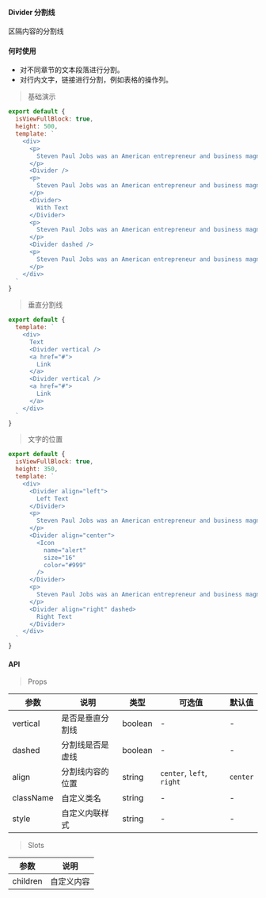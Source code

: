 #### Divider 分割线

区隔内容的分割线

#### 何时使用

- 对不同章节的文本段落进行分割。
- 对行内文字，链接进行分割，例如表格的操作列。

> 基础演示

```js
export default {
  isViewFullBlock: true,
  height: 500,
  template: `
    <div>
      <p>
        Steven Paul Jobs was an American entrepreneur and business magnate. He was the chairman, chief executive officer, and a co-founder of Apple Inc.
      </p>
      <Divider />
      <p>
        Steven Paul Jobs was an American entrepreneur and business magnate. He was the chairman, chief executive officer, and a co-founder of Apple Inc.
      </p>
      <Divider>
        With Text
      </Divider>
      <p>
        Steven Paul Jobs was an American entrepreneur and business magnate. He was the chairman, chief executive officer, and a co-founder of Apple Inc.
      </p>
      <Divider dashed />
      <p>
        Steven Paul Jobs was an American entrepreneur and business magnate. He was the chairman, chief executive officer, and a co-founder of Apple Inc.
      </p>
    </div>
  `
}
```


> 垂直分割线

```js
export default {
  template: `
    <div>
      Text
      <Divider vertical />
      <a href="#">
        Link
      </a>
      <Divider vertical />
      <a href="#">
        Link
      </a>
    </div>
  `
}
```

> 文字的位置

```js
export default {
  isViewFullBlock: true,
  height: 350,
  template: `
    <div>
      <Divider align="left">
        Left Text
      </Divider>
      <p>
        Steven Paul Jobs was an American entrepreneur and business magnate. He was the chairman, chief executive officer, and a co-founder of Apple Inc.
      </p>
      <Divider align="center">
        <Icon
          name="alert"
          size="16"
          color="#999"
        />
      </Divider>
      <p>
        Steven Paul Jobs was an American entrepreneur and business magnate. He was the chairman, chief executive officer, and a co-founder of Apple Inc.
      </p>
      <Divider align="right" dashed>
        Right Text
      </Divider>
    </div>
  `
}
```

#### API

> Props

参数 | 说明 | 类型 | 可选值 | 默认值
---|---|---|---|---
vertical | 是否是垂直分割线 | boolean | - | -
dashed | 分割线是否是虚线 | boolean | - | -
align | 分割线内容的位置 | string | `center`, `left`, `right` | `center`
className | 自定义类名 | string | - | -
style | 自定义内联样式 | string | - | -

> Slots

参数 | 说明
---|---
children | 自定义内容